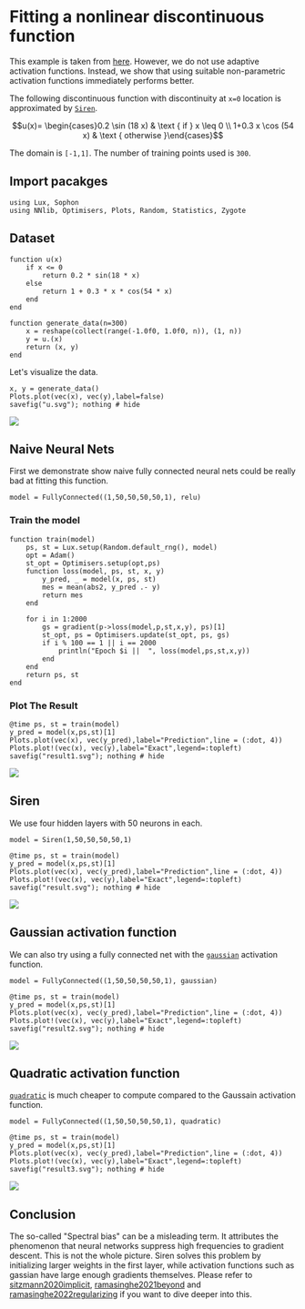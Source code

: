 # Fitting a nonlinear discontinuous function

This example is taken from [here](https://royalsocietypublishing.org/doi/epdf/10.1098/rspa.2020.0334). However, we do not use adaptive activation functions. Instead, we show that using suitable non-parametric activation functions immediately performs better.


The following  discontinuous  function  with  discontinuity  at ``x=0``  location  is approximated by [`Siren`](@ref).

```math
u(x)= \begin{cases}0.2 \sin (18 x) & \text { if } x \leq 0 \\ 1+0.3 x \cos (54 x) & \text { otherwise }\end{cases}
```
The domain is ``[-1,1]``. The number of training points used is `300`.

## Import pacakges
```@example ds
using Lux, Sophon
using NNlib, Optimisers, Plots, Random, Statistics, Zygote
```

## Dataset

```@example ds
function u(x)
    if x <= 0
        return 0.2 * sin(18 * x)
    else
        return 1 + 0.3 * x * cos(54 * x)
    end
end

function generate_data(n=300)
    x = reshape(collect(range(-1.0f0, 1.0f0, n)), (1, n))
    y = u.(x)
    return (x, y)
end
```

Let's visualize the data.

```@example ds
x, y = generate_data()
Plots.plot(vec(x), vec(y),label=false)
savefig("u.svg"); nothing # hide
```
![](u.svg)

## Naive Neural Nets

First we demonstrate show naive fully connected neural nets could be really bad at fitting this function.
```@example ds
model = FullyConnected((1,50,50,50,50,1), relu)
```
### Train the model

```@example ds
function train(model)
    ps, st = Lux.setup(Random.default_rng(), model)
    opt = Adam()
    st_opt = Optimisers.setup(opt,ps)
    function loss(model, ps, st, x, y)
        y_pred, _ = model(x, ps, st)
        mes = mean(abs2, y_pred .- y)
        return mes
    end

    for i in 1:2000
        gs = gradient(p->loss(model,p,st,x,y), ps)[1]
        st_opt, ps = Optimisers.update(st_opt, ps, gs)
        if i % 100 == 1 || i == 2000
            println("Epoch $i ||  ", loss(model,ps,st,x,y))
        end
    end
    return ps, st
end

```
### Plot The Result
```@example ds
@time ps, st = train(model)
y_pred = model(x,ps,st)[1]
Plots.plot(vec(x), vec(y_pred),label="Prediction",line = (:dot, 4))
Plots.plot!(vec(x), vec(y),label="Exact",legend=:topleft)
savefig("result1.svg"); nothing # hide
```
![](result1.svg)

## Siren
We use four hidden layers with 50 neurons in each.
```@example ds
model = Siren(1,50,50,50,50,1)
```
```@example ds
@time ps, st = train(model)
y_pred = model(x,ps,st)[1]
Plots.plot(vec(x), vec(y_pred),label="Prediction",line = (:dot, 4))
Plots.plot!(vec(x), vec(y),label="Exact",legend=:topleft)
savefig("result.svg"); nothing # hide
```

![](result.svg)

## Gaussian activation function

We can also try using a fully connected net with the [`gaussian`](@ref) activation function.

```@example ds
model = FullyConnected((1,50,50,50,50,1), gaussian)
```

```@example ds
@time ps, st = train(model)
y_pred = model(x,ps,st)[1]
Plots.plot(vec(x), vec(y_pred),label="Prediction",line = (:dot, 4))
Plots.plot!(vec(x), vec(y),label="Exact",legend=:topleft)
savefig("result2.svg"); nothing # hide
```
![](result2.svg)


## Quadratic activation function

[`quadratic`](@ref) is much cheaper to compute compared to the Gaussain activation function.


```@example ds
model = FullyConnected((1,50,50,50,50,1), quadratic)
```

```@example ds
@time ps, st = train(model)
y_pred = model(x,ps,st)[1]
Plots.plot(vec(x), vec(y_pred),label="Prediction",line = (:dot, 4))
Plots.plot!(vec(x), vec(y),label="Exact",legend=:topleft)
savefig("result3.svg"); nothing # hide
```
![](result3.svg)

## Conclusion

The so-called "Spectral bias" can be a misleading term. It attributes the phenomenon that neural networks suppress high frequencies to gradient descent. This is not the whole picture. Siren solves this problem by initializing larger weights in the first layer, while activation functions such as gassian have large enough gradients themselves. Please refer to [sitzmann2020implicit](@cite), [ramasinghe2021beyond](@cite) and [ramasinghe2022regularizing](@cite) if you want to dive deeper into this.
